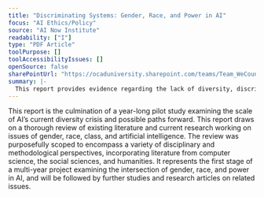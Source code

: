 ```yaml
---
title: "Discriminating Systems: Gender, Race, and Power in AI"
focus: "AI Ethics/Policy"
source: "AI Now Institute"
readability: ["I"]
type: "PDF Article"
toolPurpose: []
toolAccessibilityIssues: []
openSource: false
sharePointUrl: "https://ocaduniversity.sharepoint.com/teams/Team_WeCount/Shared%20Documents/Resources%20and%20Tools/Literature%20(curated)/Discriminating%20Systems.pdf"
summary: |-
  This report provides evidence regarding the lack of diversity, discrimination and inequality in AI systems and the workplace, and offers recommendations to address these issues and the challenges ahead.
---
```

This report is the culmination of a year-long pilot study examining the scale of AI’s current diversity crisis and possible paths forward. This report draws on a thorough review of existing literature and current research working on issues of gender, race, class, and artificial intelligence. The review was purposefully scoped to encompass a variety of disciplinary and methodological perspectives, incorporating literature from computer science, the social sciences, and humanities. It represents the first stage of a multi-year project examining the intersection of gender, race, and power in AI, and will be followed by further studies and research articles on related issues.
